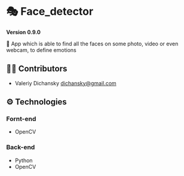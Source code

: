 # 🎭 Face_detector

**Version 0.9.0**

📃 App which is able to find all the faces on some photo, video or even webcam, to define emotions

## 👨‍💻 Contributors

- Valeriy Dichansky <dichansky@gmail.com>

## ⚙ Technologies
### Fornt-end
  - OpenCV
### Back-end
  - Python
  - OpenCV
